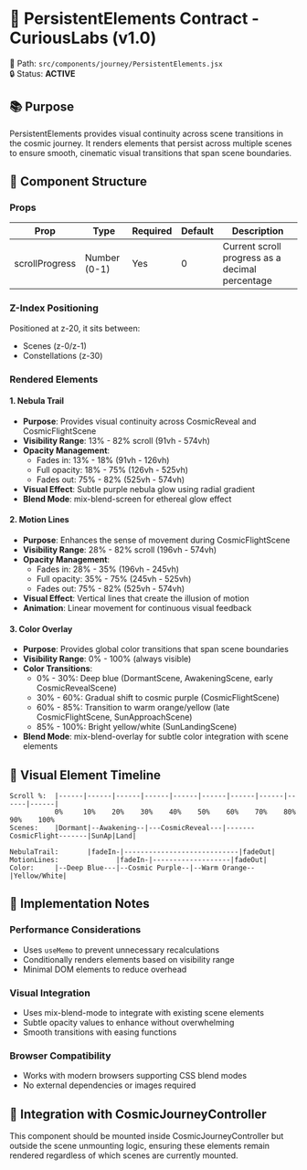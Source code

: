 # 🔄 PersistentElements Contract - CuriousLabs (v1.0)

📍 Path: `src/components/journey/PersistentElements.jsx`  
🔒 Status: **ACTIVE**

## 📚 Purpose
PersistentElements provides visual continuity across scene transitions in the cosmic journey. It renders elements that persist across multiple scenes to ensure smooth, cinematic visual transitions that span scene boundaries.

## 🧩 Component Structure

### Props
| Prop | Type | Required | Default | Description |
|------|------|----------|---------|-------------|
| scrollProgress | Number (0-1) | Yes | 0 | Current scroll progress as a decimal percentage |

### Z-Index Positioning
Positioned at z-20, it sits between:
- Scenes (z-0/z-1)
- Constellations (z-30)

### Rendered Elements

#### 1. Nebula Trail
- **Purpose**: Provides visual continuity across CosmicReveal and CosmicFlightScene
- **Visibility Range**: 13% - 82% scroll (91vh - 574vh)
- **Opacity Management**:
  - Fades in: 13% - 18% (91vh - 126vh)
  - Full opacity: 18% - 75% (126vh - 525vh)
  - Fades out: 75% - 82% (525vh - 574vh)
- **Visual Effect**: Subtle purple nebula glow using radial gradient
- **Blend Mode**: mix-blend-screen for ethereal glow effect

#### 2. Motion Lines
- **Purpose**: Enhances the sense of movement during CosmicFlightScene
- **Visibility Range**: 28% - 82% scroll (196vh - 574vh)
- **Opacity Management**:
  - Fades in: 28% - 35% (196vh - 245vh)
  - Full opacity: 35% - 75% (245vh - 525vh)
  - Fades out: 75% - 82% (525vh - 574vh)
- **Visual Effect**: Vertical lines that create the illusion of motion
- **Animation**: Linear movement for continuous visual feedback

#### 3. Color Overlay
- **Purpose**: Provides global color transitions that span scene boundaries
- **Visibility Range**: 0% - 100% (always visible)
- **Color Transitions**:
  - 0% - 30%: Deep blue (DormantScene, AwakeningScene, early CosmicRevealScene)
  - 30% - 60%: Gradual shift to cosmic purple (CosmicFlightScene)
  - 60% - 85%: Transition to warm orange/yellow (late CosmicFlightScene, SunApproachScene)
  - 85% - 100%: Bright yellow/white (SunLandingScene)
- **Blend Mode**: mix-blend-overlay for subtle color integration with scene elements

## 🧮 Visual Element Timeline

```
Scroll %:  |------|------|------|------|------|------|------|------|------|------|
           0%     10%    20%    30%    40%    50%    60%    70%    80%    90%    100%
Scenes:    |Dormant|--Awakening--|---CosmicReveal---|-------CosmicFlight-------|SunAp|Land|
          
NebulaTrail:       |fadeIn-|----------------------------|fadeOut|
MotionLines:              |fadeIn-|-------------------|fadeOut|
Color:     |--Deep Blue---|--Cosmic Purple--|--Warm Orange--|Yellow/White|
```

## 🧠 Implementation Notes

### Performance Considerations
- Uses `useMemo` to prevent unnecessary recalculations
- Conditionally renders elements based on visibility range
- Minimal DOM elements to reduce overhead

### Visual Integration
- Uses mix-blend-mode to integrate with existing scene elements
- Subtle opacity values to enhance without overwhelming
- Smooth transitions with easing functions

### Browser Compatibility
- Works with modern browsers supporting CSS blend modes
- No external dependencies or images required

## 🔄 Integration with CosmicJourneyController
This component should be mounted inside CosmicJourneyController but outside the scene unmounting logic, ensuring these elements remain rendered regardless of which scenes are currently mounted. 